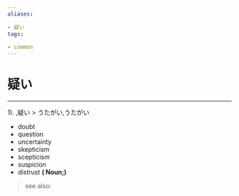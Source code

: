 ```yaml
---
aliases:
    
- 疑い
tags:
    
- common
---
```


# 疑い
---
1).
,疑い > うたがい,うたがい

- doubt
- question
- uncertainty
- skepticism
- scepticism
- suspicion
- distrust
**( Noun;)**
> see also: 
            